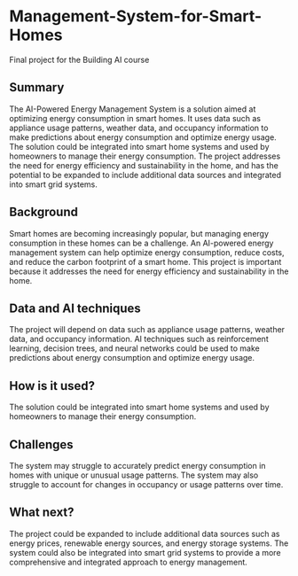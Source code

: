 # Management-System-for-Smart-Homes

Final project for the Building AI course

## Summary

The AI-Powered Energy Management System is a solution aimed at optimizing energy consumption in smart homes. It uses data such as appliance usage patterns, weather data, and occupancy information to make predictions about energy consumption and optimize energy usage. The solution could be integrated into smart home systems and used by homeowners to manage their energy consumption. The project addresses the need for energy efficiency and sustainability in the home, and has the potential to be expanded to include additional data sources and integrated into smart grid systems.

## Background

Smart homes are becoming increasingly popular, but managing energy consumption in these homes can be a challenge. An AI-powered energy management system can help optimize energy consumption, reduce costs, and reduce the carbon footprint of a smart home. This project is important because it addresses the need for energy efficiency and sustainability in the home.

## Data and AI techniques

The project will depend on data such as appliance usage patterns, weather data, and occupancy information. AI techniques such as reinforcement learning, decision trees, and neural networks could be used to make predictions about energy consumption and optimize energy usage.

## How is it used?

The solution could be integrated into smart home systems and used by homeowners to manage their energy consumption.

## Challenges

The system may struggle to accurately predict energy consumption in homes with unique or unusual usage patterns. The system may also struggle to account for changes in occupancy or usage patterns over time.

## What next?

The project could be expanded to include additional data sources such as energy prices, renewable energy sources, and energy storage systems. The system could also be integrated into smart grid systems to provide a more comprehensive and integrated approach to energy management.
